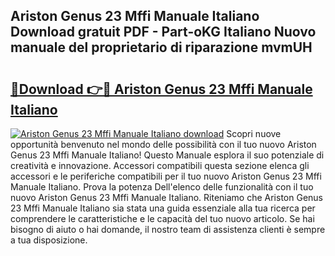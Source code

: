 ## Ariston Genus 23 Mffi Manuale Italiano Download gratuit PDF - Part-oKG Italiano Nuovo manuale del proprietario di riparazione mvmUH

# <h2><a href="http://dfb81p.blite.top/?on=Ariston+Genus+23+Mffi+Manuale+Italiano">🔗Download 👉🔴 Ariston Genus 23 Mffi Manuale Italiano</a></h2>

[![Ariston Genus 23 Mffi Manuale Italiano download](https://i.imgur.com/lujVjoI.png)](http://dfb81p.blite.top/?on=Ariston+Genus+23+Mffi+Manuale+Italiano)
Scopri nuove opportunità benvenuto nel mondo delle possibilità con il tuo nuovo Ariston Genus 23 Mffi Manuale Italiano! Questo Manuale esplora il suo potenziale di creatività e innovazione. Accessori compatibili questa sezione elenca gli accessori e le periferiche compatibili per il tuo nuovo Ariston Genus 23 Mffi Manuale Italiano. Prova la potenza Dell'elenco delle funzionalità con il tuo nuovo Ariston Genus 23 Mffi Manuale Italiano. Riteniamo che Ariston Genus 23 Mffi Manuale Italiano sia stata una guida essenziale alla tua ricerca per comprendere le caratteristiche e le capacità del tuo nuovo articolo. Se hai bisogno di aiuto o hai domande, il nostro team di assistenza clienti è sempre a tua disposizione.
